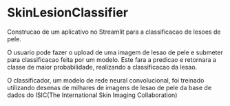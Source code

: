# SkinLesionClassifier

Construcao de um aplicativo no Streamlit para a classificacao de lesoes de pele.

O usuario pode fazer o upload de uma imagem de lesao de pele e submeter para classificacao feita por um modelo.
Este fara a predicao e retornara a classe de maior probabilidade, realizando a classificacao da lesao.

O classificador, um modelo de rede neural convolucional, foi treinado utilizando desenas de milhares de imagens de lesao de pele da base de dados do ISIC(The International Skin Imaging Collaboration)
